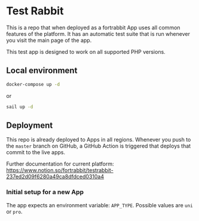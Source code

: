 # Test Rabbit

This is a repo that when deployed as a fortrabbit App uses all common features of the platform. 
It has an automatic test suite that is run whenever you visit the main page of the app.

This test app is designed to work on all supported PHP versions.


## Local environment

```bash
docker-compose up -d
```

or

```bash
sail up -d
```

## Deployment

This repo is already deployed to Apps in all regions. 
Whenever you push to the `master` branch on GitHub, 
a GitHub Action is triggered that deploys that commit to the live apps.

Further documentation for current platform: 
https://www.notion.so/fortrabbit/testrabbit-237ed2d09f6280a49ca8dfdced0310a4


### Initial setup for a new App

The app expects an environment variable: `APP_TYPE`. Possible values are `uni` or `pro`.


